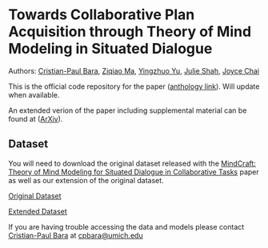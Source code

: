 # Towards Collaborative Plan Acquisition through Theory of Mind Modeling in Situated Dialogue

Authors: [Cristian-Paul Bara](https://sled.eecs.umich.edu/author/cristian-paul-bara/), [Ziqiao Ma](https://sled.eecs.umich.edu/author/ziqiao-martin-ma/), [Yingzhuo Yu](https://www.yyzjason.com/), [Julie Shah](https://interactive.mit.edu/about/people/julie), [Joyce Chai](https://web.eecs.umich.edu/~chaijy/)

This is the official code repository for the paper ([anthology link]()). Will update when available.

An extended verion of the paper including supplemental material can be found at ([ArXiv](https://arxiv.org/abs/XXXX.XXXXX)).

## Dataset

You will need to download the original dataset released with the [MindCraft: Theory of Mind Modeling for Situated Dialogue in Collaborative Tasks](https://aclanthology.org/2021.emnlp-main.85/) paper as well as our extension of the original dataset.

[Original Dataset](https://huggingface.co/datasets/sled-umich/MindCraft)

[Extended Dataset](https://huggingface.co/datasets/sled-umich/MindCraft2)

If you are having trouble accessing the data and models please contact [Cristian-Paul Bara](https://sled.eecs.umich.edu/author/cristian-paul-bara/) at [cpbara@umich.edu](cpbara@umich.edu)
